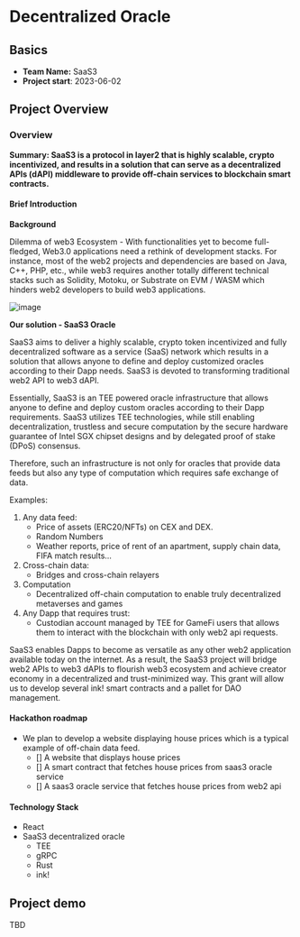 # Decentralized Oracle

## Basics
- **Team Name:** SaaS3
- **Project start**: 2023-06-02

## Project Overview
### Overview

**Summary:  SaaS3 is a protocol in layer2 that is highly scalable, crypto incentivized, and results in a solution that can serve as a decentralized APIs (dAPI) middleware to provide off-chain services to blockchain smart contracts.**

#### Brief Introduction

**Background**

Dilemma of web3 Ecosystem - With functionalities yet to become full-fledged, Web3.0 applications need a rethink of development stacks. For instance, most of the web2 projects and dependencies are based on Java, C++, PHP, etc., while web3 requires another totally different technical stacks such as Solidity, Motoku, or Substrate on EVM / WASM which hinders web2 developers to build web3 applications. 

![image](https://user-images.githubusercontent.com/95557343/157393726-c22c47d2-a4d0-4335-b890-29d6fad4417c.png)

**Our solution - SaaS3 Oracle**

SaaS3 aims to deliver a highly scalable, crypto token incentivized and fully decentralized software as a service (SaaS) network which results in a solution that allows anyone to define and deploy customized oracles according to their Dapp needs. SaaS3 is devoted to transforming traditional web2 API to web3 dAPI.

Essentially, SaaS3 is an TEE powered oracle infrastructure that allows anyone to define and deploy custom oracles according to their Dapp requirements. SaaS3 utilizes TEE technologies, while still enabling decentralization, trustless and secure computation by the secure hardware guarantee of Intel SGX chipset designs and by delegated proof of stake (DPoS) consensus.

Therefore, such an infrastructure is not only for oracles that provide data feeds but also any type of computation which requires safe exchange of data. 

Examples: 

1. Any data feed: 
   - Price of assets (ERC20/NFTs) on CEX and DEX.
   - Random Numbers
   - Weather reports, price of rent of an apartment, supply chain data, FIFA match results...
2. Cross-chain data: 
   - Bridges and cross-chain relayers
3. Computation
   - Decentralized off-chain computation to enable truly decentralized metaverses and games
4. Any Dapp that requires trust:
   - Custodian account managed by TEE for GameFi users that allows them to interact with the blockchain with only web2 api requests.

SaaS3 enables Dapps to become as versatile as any other web2 application available today on the internet. As a result, the SaaS3 project will bridge web2 APIs to web3 dAPIs to flourish web3 ecosystem and achieve creator economy in a decentralized and trust-minimized way. This grant will allow us to develop several ink! smart contracts and a pallet for DAO management.

#### Hackathon roadmap

- We plan to develop a website displaying house prices which is a typical example of off-chain data feed.
  - [] A website that displays house prices
  - [] A smart contract that fetches house prices from saas3 oracle service
  - [] A saas3 oracle service that fetches house prices from web2 api


#### Technology Stack

- React
- SaaS3 decentralized oracle
   - TEE
   - gRPC
   - Rust
   - ink!


## Project demo
TBD





